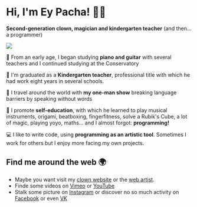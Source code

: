 # Hi, I'm Ey Pacha! 👋🏽
**Second-generation clown, magician and kindergarten teacher** (and then... a programmer)

<a href="https://eypacha.com"><img src="https://eypacha.com/img/0.jpg"></a>

🎹 From an early age, I began studying **piano and guitar** with several teachers and I continued studying at the Conservatory

👶 I'm graduated as a **Kindergarten teacher**, professional title with which he had work eight years in several schools.

🎪 I travel around the world with **my one-man show** breaking language barriers by speaking without words 

📖 I promote **self-education**, with which he learned to play  musical instruments, origami, beatboxing, fingerfitness, solve a Rubik's Cube, a lot of magic, playing yoyo, maths... and I almost forgot: **programming!**

💻 I like to write code, using **programming as an artistic tool**. Sometimes I work for others but I enjoy more facing my own projects.

## Find me around the web 🌍
- Maybe you want visit my [clown website](https://eypacha.com) or the [web artist](https://design.eypacha.com).
- Finde some videos on [Vimeo](https://www.vimeo.com/eypacha) or [YouTube](https://youtube.com/eypacha)
- Stalk some picture on [Instagram](https://instagram.com/eypacha) or discover no so much activity on [Facebook](https://facebook.com/eypacha) or even [VK](https://vk.com/eypacha)
